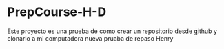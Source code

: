 # PrepCourse-H-D
Este proyecto es una prueba de como crear un repositorio desde github y clonarlo a mi computadora
nueva pruaba de repaso Henry